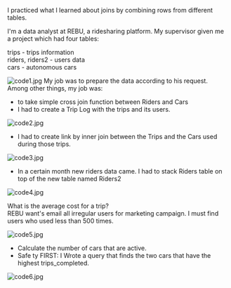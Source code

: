 I practiced what I learned about joins by combining rows from different tables.  
  
I'm a data analyst at REBU, a ridesharing platform. My supervisor given me a project which had four tables:  

trips - trips information  
riders, riders2 - users data  
cars - autonomous cars  

![code1.jpg](https://github.com/mario-moscicki/sql-codecademy/blob/master/Multiple-Tables-with-REBU/code1.jpg)
My job was to prepare the data according to his request.  
Among other things, my job was:  
- to take simple cross join  function between Riders and Cars  
- I had to create a Trip Log with the trips and its users.  

![code2.jpg](https://github.com/mario-moscicki/sql-codecademy/blob/master/Multiple-Tables-with-REBU/code2.jpg)

- I had to create link by inner join between the Trips and the Cars used during those trips. 

![code3.jpg](https://github.com/mario-moscicki/sql-codecademy/blob/master/Multiple-Tables-with-REBU/code3.jpg)

- In a certain month new riders data came. I had to stack Riders table on top of the new table named Riders2  

![code4.jpg](https://github.com/mario-moscicki/sql-codecademy/blob/master/Multiple-Tables-with-REBU/code4.jpg)

What is the average cost for a trip?  
REBU want's email all irregular users for marketing campaign. I must find users who used less than 500 times.  

![code5.jpg](https://github.com/mario-moscicki/sql-codecademy/blob/master/Multiple-Tables-with-REBU/code5.jpg)  

- Calculate the number of cars that are active.  
- Safe ty FIRST: I Wrote a query that finds the two cars that have the highest trips_completed.  

![code6.jpg](https://github.com/mario-moscicki/sql-codecademy/blob/master/Multiple-Tables-with-REBU/code6.jpg)
  
